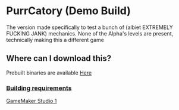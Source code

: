 # PurrCatory (Demo Build)

The version made specifically to test a bunch of (albiet EXTREMELY FUCKING JANK) mechanics. None of the Alpha's levels are present, technically making this a different game

## Where can I download this?

Prebuilt binaries are available [Here](https://github.com/pikakid98-games/purrcatory-archives/releases)

### <b><u>Building requirements</b></u>

[GameMaker Studio 1](https://gminstall.yoyogames.com/downloads/gm-studio/GMStudio-Installer-1.4.9999.exe)
